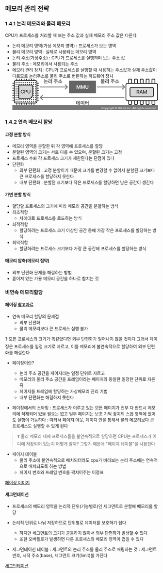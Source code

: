 ## 메모리 관리 전략

### 1.4.1 논리 메모리와 물리 메모리
CPU가 프로세스를 처리할 때 보는 주소 값과 실제 메모리 주소 값은 다른다
* 논리 메모리 영역(가상 메모리 영역) : 프로세스가 보는 영역
* 물리 메모리 영역 : 실제로 사용되는 메모리 영역
* 논리 주소(가상주소) : CPU가 프로세스를 실행하며 보는 주소 값
* 물리 주소 : 메모리에서 사용되는 주소
* 메모리 관리 장치 : CPU가 프로세스를 실행할 때 사용하는 주소값과 실제 주소값이 다르므로 논리주소를 물리 주소로 변환하는 하드웨어 장치
![mmu](image.png)

### 1.4.2 연속 메모리 할당
#### 고정 분할 방식
* 메모리 영역을 분할한 뒤 각 영역에 프로세스를 할당
* 분할된 영역의 크기는 서로 다를 수 있으며, 분할된 크기는 고정
* 프로세스 수롸 각 프로세스 크기가 제한된다는 단점이 있다
* 단편화
    * 외부 단편화 : 고정 분할이기 때문에 크기를 변경할 수 없어서 분할된 크기보다 큰 프로세스를 할당하지 못한다
    * 내부 단편화 : 분할된 크기보다 작은 프로세스를 할당하면 남은 공간이 생긴다
#### 가변 분할 방식
* 할당할 프로세스의 크기에 따라 메모리 공간을 분할하는 방식
* 최초적합
    * 차례대로 프로세스를 로드하는 방식
* 최적적합
    * 할당하려는 프로세스 크기 이상인 공간 중에 가장 작은 프로세스를 할당하는 방식
* 최악적합
    * 할당하려는 프로세스 크기보다 가장 큰 공간에 프로세스를 할당하는 방식

#### 메모리 압축(메모리 집약)
* 외부 단편화 문제를 해결하는 방법
* 흩어져 있는 가용 메모리 공간을 하나로 합치는 것

### 비연속 메모리할당
#### 페이징 [참고자료](https://youtu.be/8ufliWkgqMo?si=rcJjnGa-Ep2ag_hw)
* 연속 메모리 할당의 문제점
   * 외부 단편화
   * 물리 메모리보다 큰 프로세스 실행 불가
> 
❓ 모든 프로세스의 크기가 똑같았다면 외부 단편화가 일어나지 않을 것이다
그래서 페이징은 프로세스를 일정 크기로 자르고, 이를 메모리에 불연속적으로 할당하여 외부 단편화를 해결한다

* 페이징이란?
  * 논리 주소 공간을 페이지라는 일정 단위로 자르고
  * 메모리의 물리 주소 공간을 프레임이라는 페이지와 동일한  일정한 단위로 자른 뒤
  * 페이지를 프레임에 할당하는 가상메모리 관리 기법
  * 내부 단편화는 해결하지 못한다

* 페이징에서의 스와핑
: 프로세스가 이루고 있는 모든 페이지가 전부 다 반드시 메모리에 적재되어 있을 필요는 없고 일부 페이지는 보조 기억 장치의 스왑 영역에 있어도 실행이 가능하다
: 따라서 페이지 아웃, 페이지 인을 통해서 물리 메모리보다 큰 프로세스도 실행할 수 있게 된다

> ❓ 물리 메모리 내에 프로세스들을 불연속적으로 할당하면 CPU는 프로세스가 어디에 저장되어 있는지 어떻게 알까?
그렇기 때문에 "페이지 테이블"을 사용한다

* 페이지 테이블
  * 물리 주소에 불연속적으로 배치되더라도 cpu가 바라보는 논리 주소에는 연속적으로 배치되도록 하는 방법
  * 페이지 번호와 프레임 번호를 짝지어주는 이정표

[페이징 이미지](https://blog.kakaocdn.net/dn/s5fhI/btqAKiruCgN/sIoPbQKljmrL0NfJ5eEMKk/img.png)

#### 세그먼테이션
* 프로세스의 메모리 영역을 논리적 단위(기능별로)인 세그먼트로 분할해 메모리를 할당
* 논리적 단위로 나눠 저장하므로 단위별로 데이터를 보호하기 쉽다
  * 하지만 세그먼트의 크기가 균등하지 않아서 외부 단편화가 발생할 수 있다
  * 또한 오버플로가 발생하면 다른 프로세스와 메모리 영역이 겹칠 수 있다

* 세그먼테이션 테이블
: 세그먼트의 논리 주소를 물리 주소로 매핑하는 것
: 세그먼트 번호, 시작 주소(base), 세그먼트 크기(limit)를 가진다

[세그먼테이션](https://user-images.githubusercontent.com/34755287/57119448-47043400-6da5-11e9-95da-91cb808de992.png)